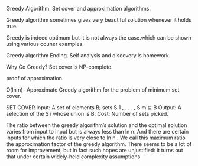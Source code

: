 Greedy Algorithm.
Set cover and approximation algorithms.

Greedy algorithm sometimes gives very beautiful solution whenever it holds true.

Greedy is indeed optimum but it is not always the case.which can be shown using various couner examples.

Greedy algorithm Ending.
Self analysis and discovery is homework.

Why Go Greedy?
Set cover is NP-complete.

proof of approximation.

O(ln n)- Approximate Greedy algorithm for the problem of minimum set cover.

SET COVER
Input: A set of elements B; sets S 1 , . . . , S m ⊆ B
Output: A selection of the S i whose union is B.
Cost: Number of sets picked.

The ratio between the greedy algorithm’s solution and the optimal solution varies from
input to input but is always less than ln n. And there are certain inputs for which the ratio is
very close to ln n . We call this maximum ratio the approximation factor of the
greedy algorithm. There seems to be a lot of room for improvement, but in fact such hopes are
unjustified: it turns out that under certain widely-held complexity assumptions
